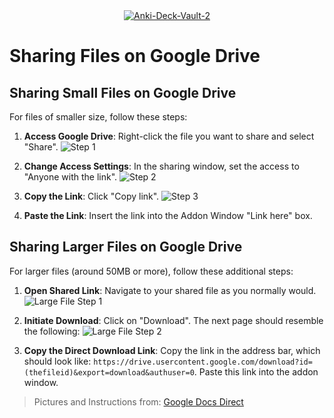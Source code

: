 <center><a href="https://ibb.co/92WBd24"><img src="https://i.ibb.co/92WBd24/Anki-Deck-Vault-2.png" alt="Anki-Deck-Vault-2" border="0"></a></center>

# Sharing Files on Google Drive

## Sharing Small Files on Google Drive

For files of smaller size, follow these steps:

1. **Access Google Drive**: Right-click the file you want to share and select "Share".
   ![Step 1](https://github.com/ProjektAnkiBVMD/ankideckvault/assets/77027147/05df93e5-7332-4fa3-aaac-27bbea752734)

2. **Change Access Settings**: In the sharing window, set the access to "Anyone with the link".
   ![Step 2](https://github.com/ProjektAnkiBVMD/ankideckvault/assets/77027147/05f8d1b1-d660-4f8d-86ea-82a22502759b)

3. **Copy the Link**: Click "Copy link".
   ![Step 3](https://github.com/ProjektAnkiBVMD/ankideckvault/assets/77027147/02bf1f34-9b01-4809-9326-53fa6800ada3)

4. **Paste the Link**: Insert the link into the Addon Window "Link here" box.

## Sharing Larger Files on Google Drive

For larger files (around 50MB or more), follow these additional steps:

1. **Open Shared Link**: Navigate to your shared file as you normally would.
   ![Large File Step 1](https://github.com/ProjektAnkiBVMD/ankideckvault/assets/77027147/227f38d3-ef17-457d-9f07-03d0f9f07a5c)

2. **Initiate Download**: Click on "Download". The next page should resemble the following:
   ![Large File Step 2](https://github.com/ProjektAnkiBVMD/ankideckvault/assets/77027147/c53e2df3-24c0-4b12-b87d-fb2d754aa33e)

3. **Copy the Direct Download Link**: Copy the link in the address bar, which should look like: `https://drive.usercontent.google.com/download?id=(thefileid)&export=download&authuser=0`. Paste this link into the addon window.

> Pictures and Instructions from: [Google Docs Direct](https://sites.google.com/site/gdocs2direct/)
